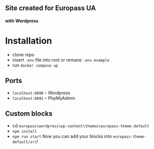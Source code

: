 ## Site created for Europass UA
#### with Wordpress

# Installation
* clone repo
* insert `.env` file into root or remane `.env.example`
* run `docker compose up`

## Ports
* `localhost:8090` – Wordpress
* `localhost:8091` – PhpMyAdmin

## Custom blocks
* cd `europass\wordpress\wp-content\themes\europass-theme-default`
* `npm install`
* `npm run start`
Now you can add your blocks into `europass-theme-default/src`!
